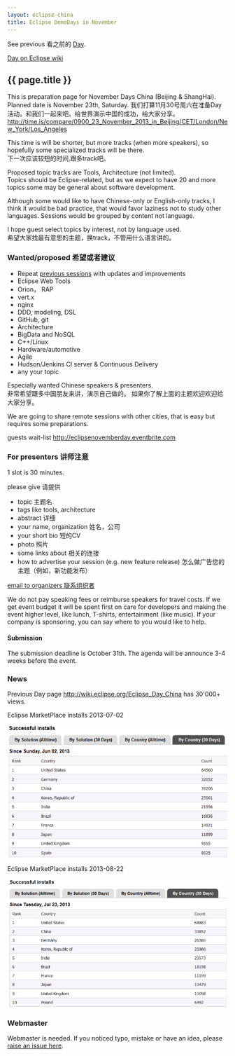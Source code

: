 ```yaml
---
layout: eclipse-china
title: Eclipse DemoDays in November
---
```


<p>See previous 看之前的 <a href="/Day/">Day</a>.</p>

[Day on Eclipse wiki](http://wiki.eclipse.org/Eclipse_Day_China)

## {{ page.title }}

This is preparation page for November Days China (Beijing & ShangHai).  
Planned date is November 23th, Saturday.
我们打算11月30号周六在准备Day活动。和我们一起来吧。给世界演示中国的成功，给大家分享。    
<http://time.is/compare/0900_23_November_2013_in_Beijing/CET/London/New_York/Los_Angeles>

This time is will be shorter, but more tracks (when more speakers),
so hopefully some specialized tracks will be there.  
下一次应该较短的时间,跟多track吧。

Proposed topic tracks are Tools, Architecture (not limited).  
Topics should be Eclipse-related, but as we expect to have 20 and more topics some may be general about software development. 

Although some would like to have Chinese-only or English-only tracks, I think it would be bad practice,
 that would favor laziness not to study other languages. Sessions would be grouped by content not language.  

I hope guest select topics by interest, not by language used.    
希望大家找最有意思的主题，换track，不管用什么语言讲的。 
 

### Wanted/proposed 希望或者建议

- Repeat [previous sessions](/Day/materials) with updates and improvements
- Eclipse Web Tools
- Orion， RAP
- vert.x
- nginx
- DDD, modeling, DSL
- GitHub, git
- Architecture
- BigData and NoSQL
- C++/Linux
- Hardware/automotive
- Agile
- Hudson/Jenkins CI server & Continuous Delivery
- any your topic

Especially wanted Chinese speakers & presenters.   
非常希望跟多中国朋友来讲，演示自己做的。
如果你了解上面的主题欢迎欢迎给大家分享。
 
We are going to share remote sessions with other cities, that is easy but requires some preparations.

guests wait-list <http://eclipsenovemberday.eventbrite.com>

### For presenters 讲师注意

1 slot is 30 minutes. 

please give 请提供

- topic 主题名
- tags like tools, architecture
- abstract 详细
- your name, organization 姓名，公司
- your short bio 短的CV
- photo 照片
- some links about 相关的连接
- how to advertise your session (e.g. new feature release) 怎么做广告您的主题（例如，新功能发布）

[email to organizers 联系组织者](mailto:paul.verest@live.com?subject=Eclipse-November-Days-China&body=I_would_like_to_present_on_Eclipse_November_Days_China_events)

We do not pay speaking fees or reimburse speakers for travel costs.
 If we get event budget it will be spent first on care for developers and making the event higher level, like lunch, T-shirts, entertainment (like music).
 If your company is sponsoring, you can say where to you would like to help.

#### Submission

The submission deadline is October 31th.
The agenda will be announce 3-4 weeks before the event.

### News

Previous Day page <http://wiki.eclipse.org/Eclipse_Day_China> has 30'000+ views.

Eclipse MarketPlace installs 2013-07-02

![](../Pictures/Marketplace-installs-0702.PNG)

Eclipse MarketPlace installs 2013-08-22

![](../Pictures/Marketplace-installs-0822.PNG)

### Webmaster

Webmaster is needed. If you noticed typo, mistake or have an idea, please [raise an issue here](https://github.com/Eclipse-China/Eclipse-China.github.io/issues).